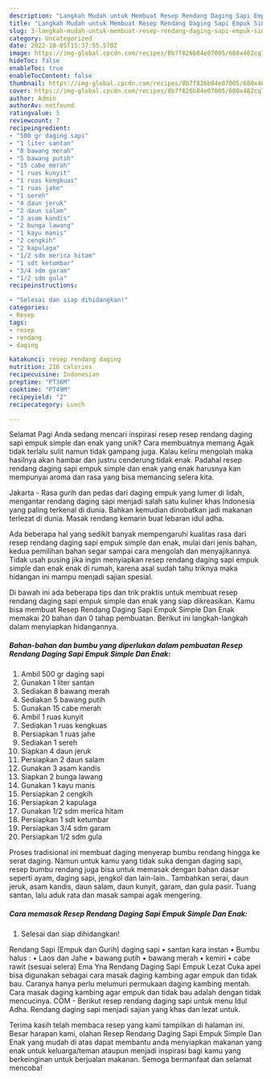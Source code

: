 ```yaml
---
description: "Langkah Mudah untuk Membuat Resep Rendang Daging Sapi Empuk Simple Dan Enak yang Lezat Sekali"
title: "Langkah Mudah untuk Membuat Resep Rendang Daging Sapi Empuk Simple Dan Enak yang Lezat Sekali"
slug: 3-langkah-mudah-untuk-membuat-resep-rendang-daging-sapi-empuk-simple-dan-enak-yang-lezat-sekali
category: Uncategorized
date: 2022-10-05T15:37:55.570Z
image: https://img-global.cpcdn.com/recipes/8b7f826b84e07005/680x482cq70/resep-rendang-daging-sapi-empuk-simple-dan-enak-foto-resep-utama.jpg
hideToc: false
enableToc: true
enableTocContent: false
thumbnail: https://img-global.cpcdn.com/recipes/8b7f826b84e07005/680x482cq70/resep-rendang-daging-sapi-empuk-simple-dan-enak-foto-resep-utama.jpg
cover: https://img-global.cpcdn.com/recipes/8b7f826b84e07005/680x482cq70/resep-rendang-daging-sapi-empuk-simple-dan-enak-foto-resep-utama.jpg
author: Admin
authorAv: notfound
ratingvalue: 5
reviewcount: 7
recipeingredient:
- "500 gr daging sapi"
- "1 liter santan"
- "8 bawang merah"
- "5 bawang putih"
- "15 cabe merah"
- "1 ruas kunyit"
- "1 ruas kengkuas"
- "1 ruas jahe"
- "1 sereh"
- "4 daun jeruk"
- "2 daun salam"
- "3 asam kandis"
- "2 bunga lawang"
- "1 kayu manis"
- "2 cengkih"
- "2 kapulaga"
- "1/2 sdm merica hitam"
- "1 sdt ketumbar"
- "3/4 sdm garam"
- "1/2 sdm gula"
recipeinstructions:

- "Selesai dan siap dihidangkan!"
categories:
- Resep
tags:
- resep
- rendang
- daging

katakunci: resep rendang daging 
nutrition: 216 calories
recipecuisine: Indonesian
preptime: "PT36M"
cooktime: "PT49M"
recipeyield: "2"
recipecategory: Lunch

---
```



Selamat Pagi Anda sedang mencari inspirasi resep resep rendang daging sapi empuk simple dan enak yang unik? Cara membuatnya memang Agak tidak terlalu sulit namun tidak gampang juga. Kalau keliru mengolah maka hasilnya akan hambar dan justru cenderung tidak enak. Padahal resep rendang daging sapi empuk simple dan enak yang enak harusnya kan mempunyai aroma dan rasa yang bisa memancing selera kita.


Jakarta - Rasa gurih dan pedas dari daging empuk yang lumer di lidah, mengantar rendang daging sapi menjadi salah satu kuliner khas Indonesia yang paling terkenal di dunia. Bahkan kemudian dinobatkan jadi makanan terlezat di dunia. Masak rendang kemarin buat lebaran idul adha.

Ada beberapa hal yang sedikit banyak mempengaruhi kualitas rasa dari resep rendang daging sapi empuk simple dan enak, mulai dari jenis bahan, kedua pemilihan bahan segar sampai cara mengolah dan menyajikannya. Tidak usah pusing jika ingin menyiapkan resep rendang daging sapi empuk simple dan enak enak di rumah, karena asal sudah tahu triknya maka hidangan ini mampu menjadi sajian spesial.


Di bawah ini ada beberapa tips dan trik praktis untuk membuat resep rendang daging sapi empuk simple dan enak yang siap dikreasikan. Kamu bisa membuat Resep Rendang Daging Sapi Empuk Simple Dan Enak memakai 20 bahan dan 0 tahap pembuatan. Berikut ini langkah-langkah dalam menyiapkan hidangannya.

<!--inarticleads1-->

##### Bahan-bahan dan bumbu yang diperlukan dalam pembuatan Resep Rendang Daging Sapi Empuk Simple Dan Enak:

1. Ambil 500 gr daging sapi
1. Gunakan 1 liter santan
1. Sediakan 8 bawang merah
1. Sediakan 5 bawang putih
1. Gunakan 15 cabe merah
1. Ambil 1 ruas kunyit
1. Sediakan 1 ruas kengkuas
1. Persiapkan 1 ruas jahe
1. Sediakan 1 sereh
1. Siapkan 4 daun jeruk
1. Persiapkan 2 daun salam
1. Gunakan 3 asam kandis
1. Siapkan 2 bunga lawang
1. Gunakan 1 kayu manis
1. Persiapkan 2 cengkih
1. Persiapkan 2 kapulaga
1. Gunakan 1/2 sdm merica hitam
1. Persiapkan 1 sdt ketumbar
1. Persiapkan 3/4 sdm garam
1. Persiapkan 1/2 sdm gula


Proses tradisional ini membuat daging menyerap bumbu rendang hingga ke serat daging. Namun untuk kamu yang tidak suka dengan daging sapi, resep bumbu rendang juga bisa untuk memasak dengan bahan dasar seperti ayam, daging sapi, jengkol dan lain-lain.. Tambahkan serai, daun jeruk, asam kandis, daun salam, daun kunyit, garam, dan gula pasir. Tuang santan, lalu aduk rata dan masak sampai agak mengering. 

<!--inarticleads2-->

##### Cara memasak Resep Rendang Daging Sapi Empuk Simple Dan Enak:


1. Selesai dan siap dihidangkan!

Rendang Sapi (Empuk dan Gurih) daging sapi • santan kara instan • Bumbu halus : • Laos dan Jahe • bawang putih • bawang merah • kemiri • cabe rawit (sesuai selera) Ema Yna Rendang Daging Sapi Empuk Lezat Cuka apel bisa digunakan sebagai cara masak daging kambing agar empuk dan tidak bau. Caranya hanya perlu melumuri permukaan daging kambing mentah. Cara masak daging kambing agar empuk dan tidak bau adalah dengan tidak mencucinya. COM - Berikut resep rendang daging sapi untuk menu Idul Adha. Rendang daging sapi menjadi sajian yang khas dan lezat untuk. 

Terima kasih telah membaca resep yang kami tampilkan di halaman ini. Besar harapan kami, olahan Resep Rendang Daging Sapi Empuk Simple Dan Enak yang mudah di atas dapat membantu anda menyiapkan makanan yang enak untuk keluarga/teman ataupun menjadi inspirasi bagi kamu yang berkeinginan untuk berjualan makanan. Semoga bermanfaat dan selamat mencoba!
